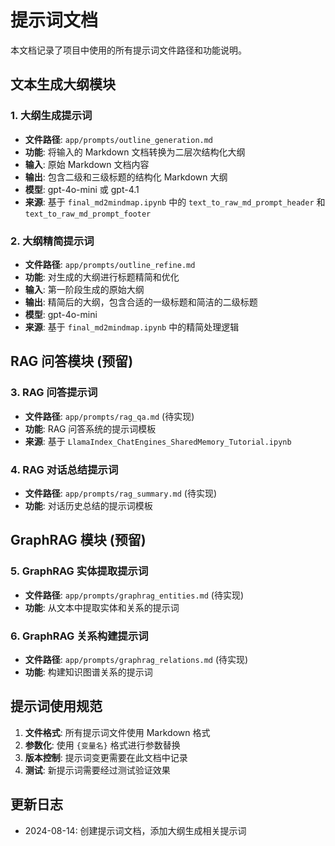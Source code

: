 # 提示词文档

本文档记录了项目中使用的所有提示词文件路径和功能说明。

## 文本生成大纲模块

### 1. 大纲生成提示词
- **文件路径**: `app/prompts/outline_generation.md`
- **功能**: 将输入的 Markdown 文档转换为二层次结构化大纲
- **输入**: 原始 Markdown 文档内容
- **输出**: 包含二级和三级标题的结构化 Markdown 大纲
- **模型**: gpt-4o-mini 或 gpt-4.1
- **来源**: 基于 `final_md2mindmap.ipynb` 中的 `text_to_raw_md_prompt_header` 和 `text_to_raw_md_prompt_footer`

### 2. 大纲精简提示词
- **文件路径**: `app/prompts/outline_refine.md`
- **功能**: 对生成的大纲进行标题精简和优化
- **输入**: 第一阶段生成的原始大纲
- **输出**: 精简后的大纲，包含合适的一级标题和简洁的二级标题
- **模型**: gpt-4o-mini
- **来源**: 基于 `final_md2mindmap.ipynb` 中的精简处理逻辑

## RAG 问答模块 (预留)

### 3. RAG 问答提示词
- **文件路径**: `app/prompts/rag_qa.md` (待实现)
- **功能**: RAG 问答系统的提示词模板
- **来源**: 基于 `LlamaIndex_ChatEngines_SharedMemory_Tutorial.ipynb`

### 4. RAG 对话总结提示词
- **文件路径**: `app/prompts/rag_summary.md` (待实现)
- **功能**: 对话历史总结的提示词模板

## GraphRAG 模块 (预留)

### 5. GraphRAG 实体提取提示词
- **文件路径**: `app/prompts/graphrag_entities.md` (待实现)
- **功能**: 从文本中提取实体和关系的提示词

### 6. GraphRAG 关系构建提示词
- **文件路径**: `app/prompts/graphrag_relations.md` (待实现)
- **功能**: 构建知识图谱关系的提示词

## 提示词使用规范

1. **文件格式**: 所有提示词文件使用 Markdown 格式
2. **参数化**: 使用 `{变量名}` 格式进行参数替换
3. **版本控制**: 提示词变更需要在此文档中记录
4. **测试**: 新提示词需要经过测试验证效果

## 更新日志

- 2024-08-14: 创建提示词文档，添加大纲生成相关提示词
